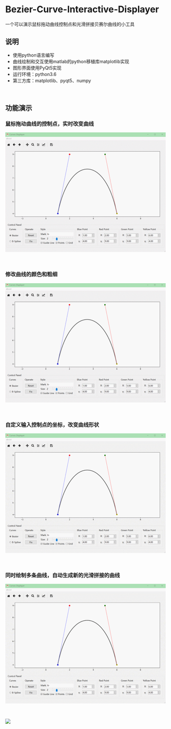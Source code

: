 # Bezier-Curve-Interactive-Displayer
一个可以演示鼠标拖动曲线控制点和光滑拼接贝赛尔曲线的小工具

## 说明
- 使用python语言编写
- 曲线绘制和交互使用matlab的python移植库matplotlib实现
- 图形界面使用PyQt5实现
- 运行环境：python3.6
- 第三方库：matplotlib、pyqt5、numpy

</br>

## 功能演示

### 鼠标拖动曲线的控制点，实时改变曲线

![](https://raw.githubusercontent.com/PerpetualSmile/picture/master/Bezier/GIF.gif)

</br>

### 修改曲线的颜色和粗细

![](https://raw.githubusercontent.com/PerpetualSmile/picture/master/Bezier/GIF1.gif)

</br>

### 自定义输入控制点的坐标，改变曲线形状

![](https://raw.githubusercontent.com/PerpetualSmile/picture/master/Bezier/GIF3.gif)

</br>

### 同时绘制多条曲线，自动生成新的光滑拼接的曲线

![](https://raw.githubusercontent.com/PerpetualSmile/picture/master/Bezier/GIF4.gif)

</br>

![](https://raw.githubusercontent.com/PerpetualSmile/picture/master/Bezier/GIF5.gif)
